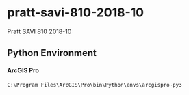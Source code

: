 # pratt-savi-810-2018-10
Pratt SAVI 810 2018-10

## Python Environment

#### ArcGIS Pro

    C:\Program Files\ArcGIS\Pro\bin\Python\envs\arcgispro-py3


